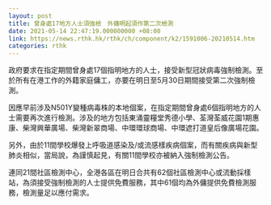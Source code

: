 ```yaml
---
layout: post
title: 曾身處17地方人士須強檢　外傭明起須作第二次檢測
date: 2021-05-14 22:47:19.000000000 +08:00
link: https://news.rthk.hk/rthk/ch/component/k2/1591006-20210514.htm
categories: rthk
---
```


政府要求在指定期間曾身處17個指明地方的人士，接受新型冠狀病毒強制檢測。至於所有在港工作的外籍家庭傭工，亦要在明日至5月30日期間接受第二次強制檢測。

因應早前涉及N501Y變種病毒株的本地個案，在指定期間曾身處6個指明地方的人士需要再次進行檢測。涉及的地方包括東涌靈糧堂秀德小學、荃灣荃威花園1期惠康、柴灣興華廣場、柴灣新翠商場、中環環球商場、中環遮打道皇后像廣場花園。

另外，由於11間學校爆發上呼吸道感染及/或流感樣疾病個案，而有關疾病與新型肺炎相似，當局說，為謹慎起見，有關11間學校亦被納入強制檢測公告。

連同21間社區檢測中心，全港各區在明日合共有62個社區檢測中心或流動採樣站，為須接受強制檢測的人士提供免費服務，其中61個均為外傭提供免費檢測服務，檢測量足以應付需求。

